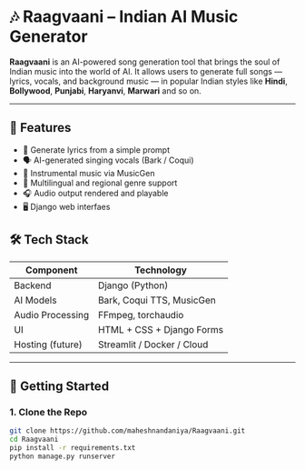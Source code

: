 # 🎶 Raagvaani – Indian AI Music Generator

**Raagvaani** is an AI-powered song generation tool that brings the soul of Indian music into the world of AI. It allows users to generate full songs — lyrics, vocals, and background music — in popular Indian styles like **Hindi**, **Bollywood**, **Punjabi**, **Haryanvi**, **Marwari** and so on.

---

## 🌟 Features

- 🎤 Generate lyrics from a simple prompt
- 🗣️ AI-generated singing vocals (Bark / Coqui)
- 🥁 Instrumental music via MusicGen
- 🧠 Multilingual and regional genre support
- 🎧 Audio output rendered and playable
- 🖥️ Django web interfaes 

## 🛠️ Tech Stack

| Component         | Technology                  |
|------------------|-----------------------------|
| Backend           | Django (Python)             |
| AI Models         | Bark, Coqui TTS, MusicGen   |
| Audio Processing  | FFmpeg, torchaudio          |
| UI                | HTML + CSS + Django Forms   |
| Hosting (future)  | Streamlit / Docker / Cloud  |

---

## 🚀 Getting Started

### 1. Clone the Repo

```bash
git clone https://github.com/maheshnandaniya/Raagvaani.git
cd Raagvaani
pip install -r requirements.txt
python manage.py runserver
